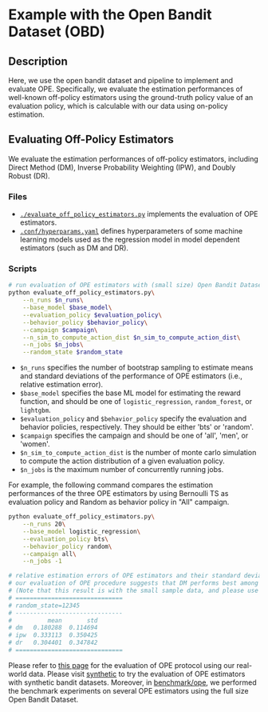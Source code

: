# Example with the Open Bandit Dataset (OBD)

## Description

Here, we use the open bandit dataset and pipeline to implement and evaluate OPE. Specifically, we evaluate the estimation performances of well-known off-policy estimators using the ground-truth policy value of an evaluation policy, which is calculable with our data using on-policy estimation.

## Evaluating Off-Policy Estimators

We evaluate the estimation performances of off-policy estimators, including Direct Method (DM), Inverse Probability Weighting (IPW), and Doubly Robust (DR).

### Files
- [`./evaluate_off_policy_estimators.py`](./evaluate_off_policy_estimators.py) implements the evaluation of OPE estimators.
- [`.conf/hyperparams.yaml`](./conf/hyperparams.yaml) defines hyperparameters of some machine learning models used as the regression model in model dependent estimators (such as DM and DR).

### Scripts

```bash
# run evaluation of OPE estimators with (small size) Open Bandit Dataset
python evaluate_off_policy_estimators.py\
    --n_runs $n_runs\
    --base_model $base_model\
    --evaluation_policy $evaluation_policy\
    --behavior_policy $behavior_policy\
    --campaign $campaign\
    --n_sim_to_compute_action_dist $n_sim_to_compute_action_dist\
    --n_jobs $n_jobs\
    --random_state $random_state
```
- `$n_runs` specifies the number of bootstrap sampling to estimate means and standard deviations of the performance of OPE estimators (i.e., relative estimation error).
- `$base_model` specifies the base ML model for estimating the reward function, and should be one of `logistic_regression`, `random_forest`, or `lightgbm`.
- `$evaluation_policy` and `$behavior_policy` specify the evaluation and behavior policies, respectively.
They should be either 'bts' or 'random'.
- `$campaign` specifies the campaign and should be one of 'all', 'men', or 'women'.
- `$n_sim_to_compute_action_dist` is the number of monte carlo simulation to compute the action distribution of a given evaluation policy.
- `$n_jobs` is the maximum number of concurrently running jobs.

For example, the following command compares the estimation performances of the three OPE estimators by using Bernoulli TS as evaluation policy and Random as behavior policy in "All" campaign.

```bash
python evaluate_off_policy_estimators.py\
    --n_runs 20\
    --base_model logistic_regression\
    --evaluation_policy bts\
    --behavior_policy random\
    --campaign all\
    --n_jobs -1

# relative estimation errors of OPE estimators and their standard deviations.
# our evaluation of OPE procedure suggests that DM performs best among the three OPE estimators, because it has low variance property.
# (Note that this result is with the small sample data, and please use the full size data for a more reasonable experiment)
# ==============================
# random_state=12345
# ------------------------------
#          mean       std
# dm   0.180288  0.114694
# ipw  0.333113  0.350425
# dr   0.304401  0.347842
# ==============================
```

Please refer to [this page](https://zr-obp.readthedocs.io/en/latest/evaluation_ope.html) for the evaluation of OPE protocol using our real-world data.
Please visit [synthetic](../synthetic/) to try the evaluation of OPE estimators with synthetic bandit datasets.
Moreover, in [benchmark/ope](https://github.com/st-tech/zr-obp/tree/master/benchmark/ope), we performed the benchmark experiments on several OPE estimators using the full size Open Bandit Dataset.
